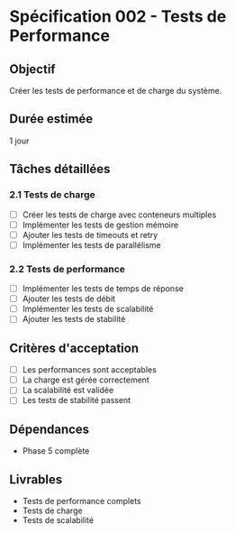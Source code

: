 # Spécification 002 - Tests de Performance

## Objectif
Créer les tests de performance et de charge du système.

## Durée estimée
1 jour

## Tâches détaillées

### 2.1 Tests de charge
- [ ] Créer les tests de charge avec conteneurs multiples
- [ ] Implémenter les tests de gestion mémoire
- [ ] Ajouter les tests de timeouts et retry
- [ ] Implémenter les tests de parallélisme

### 2.2 Tests de performance
- [ ] Implémenter les tests de temps de réponse
- [ ] Ajouter les tests de débit
- [ ] Implémenter les tests de scalabilité
- [ ] Ajouter les tests de stabilité

## Critères d'acceptation
- [ ] Les performances sont acceptables
- [ ] La charge est gérée correctement
- [ ] La scalabilité est validée
- [ ] Les tests de stabilité passent

## Dépendances
- Phase 5 complète

## Livrables
- Tests de performance complets
- Tests de charge
- Tests de scalabilité
